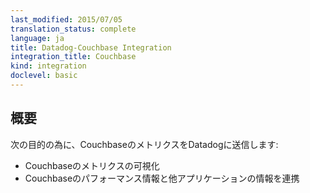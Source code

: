 ```yaml
---
last_modified: 2015/07/05
translation_status: complete
language: ja
title: Datadog-Couchbase Integration
integration_title: Couchbase
kind: integration
doclevel: basic
---
```


<!-- Get metrics from Couchbase in real time to

* Visualize key Couchbase metrics
* Correlate Couchbase performance with the rest of your applications -->

## 概要


次の目的の為に、CouchbaseのメトリクスをDatadogに送信します:

* Couchbaseのメトリクスの可視化
* Couchbaseのパフォーマンス情報と他アプリケーションの情報を連携
